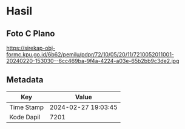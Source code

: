 # Hasil

## Foto C Plano

https://sirekap-obj-formc.kpu.go.id/6b62/pemilu/pdpr/72/10/05/20/11/7210052011001-20240220-153030--6cc469ba-9f4a-4224-a03e-65b2bb9c3de2.jpg


## Metadata

| Key        | Value               |
| ---------- | ------------------- |
| Time Stamp | 2024-02-27 19:03:45 |
| Kode Dapil | 7201                |



